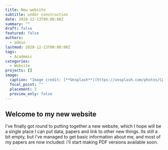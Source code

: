 ```yaml
---
title: New website
subtitle: under construction
date: 2020-12-13T00:00:00Z
summary: ""
draft: false
featured: false
authors:
  - admin
lastmod: 2020-12-13T00:00:00Z
tags:
  - Academic
categories:
  - Website
projects: []
image:
  caption: "Image credit: [**Unsplash**](https://unsplash.com/photos/CpkOjOcXdUY)"
  focal_point: ""
  placement: 2
  preview_only: false
---
```

## Welcome to my new website

I've finally got round to putting together a new website, which I hope will be a single place I can put data, papers and link to other new things. Its still a bit empty, but i've managed to get basic information about me, and most of my papers are now included: i'll start making PDF versions available soon.

